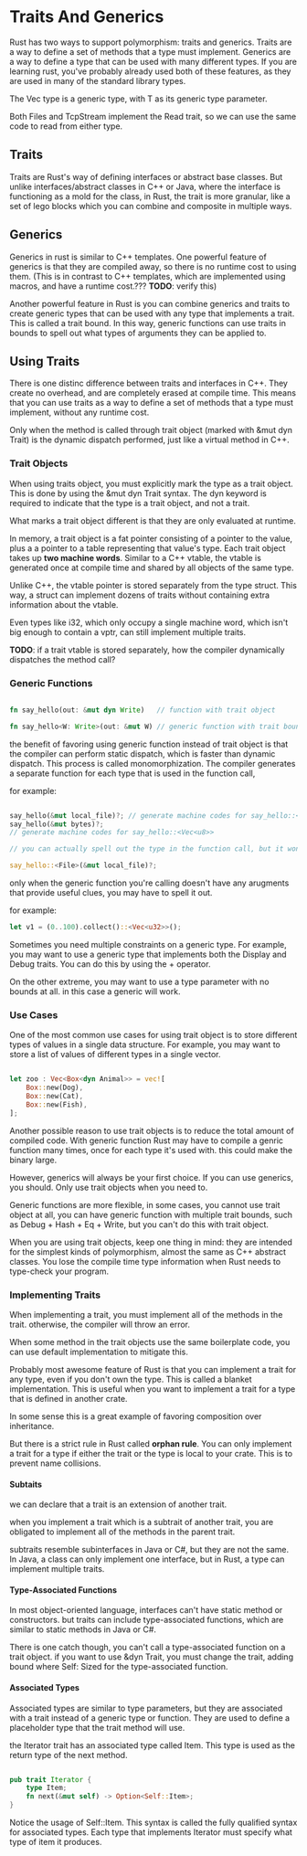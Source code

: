 # Traits And Generics

Rust has two ways to support polymorphism: traits and generics. Traits are a way to define a set of methods that a type must implement. Generics are a way to define a type that can be used with many different types. If you are learning rust, you've probably already used both of these features, as they are used in many of the standard library types.

The Vec<T> type is a generic type, with T as its generic type parameter.

Both Files and TcpStream implement the Read trait, so we can use the same code to read from either type.


## Traits

Traits are Rust's way of defining interfaces or abstract base classes. But unlike interfaces/abstract classes in C++ or Java, where the interface is functioning as a mold for the class, in Rust, the trait is more granular, like a set of lego blocks which you can combine and composite in multiple ways.



## Generics

Generics in rust is similar to C++ templates. One powerful feature of generics is that they are compiled away, so there is no runtime cost to using them. (This is in contrast to C++ templates, which are implemented using macros, and have a runtime cost.??? **TODO**: verify this)

Another powerful feature in Rust is you can combine generics and traits to create generic types that can be used with any type that implements a trait. This is called a trait bound. In this way, generic functions can use traits in bounds to spell out what types of arguments they can be applied to.


## Using Traits

There is one distinc difference between traits and interfaces in C++. They create no overhead, and are completely erased at compile time. This means that you can use traits as a way to define a set of methods that a type must implement, without any runtime cost. 

Only when the method is called through trait object (marked with &mut dyn Trait) is the dynamic dispatch performed, just like a virtual method in C++.


### Trait Objects

When using traits object, you must explicitly mark the type as a trait object. This is done by using the &mut dyn Trait syntax. The dyn keyword is required to indicate that the type is a trait object, and not a trait.

What marks a trait object different is that they are only evaluated at runtime. 

In memory, a trait object is a fat pointer consisting of a pointer to the value, plus a a pointer to a table representing that value's type. Each trait object takes up **two machine words**. Similar to a C++ vtable, the vtable is generated once at compile time and shared by all objects of the same type.

Unlike C++, the vtable pointer is stored separately from the type struct. This way, a struct can implement dozens of traits without containing extra information about the vtable. 

Even types like i32, which only occupy a single machine word, which isn't big enough to contain a vptr, can still implement multiple traits.

**TODO**: if a trait vtable is stored separately, how the compiler dynamically dispatches the method call?

### Generic Functions

```rust

fn say_hello(out: &mut dyn Write)   // function with trait object

fn say_hello<W: Write>(out: &mut W) // generic function with trait bound

```
the benefit of favoring using generic function instead of trait object is that the compiler can perform static dispatch, which is faster than dynamic dispatch. This process is called monomorphization. The compiler generates a separate function for each type that is used in the function call,

for example:

```rust

say_hello(&mut local_file)?; // generate machine codes for say_hello::<File>
say_hello(&mut bytes)?;
// generate machine codes for say_hello::<Vec<u8>>

// you can actually spell out the type in the function call, but it won't be necessary because rust compiler can infer the type from the function call

say_hello::<File>(&mut local_file)?; 

```
only when the generic function you're calling doesn't have any arugments that provide useful clues, you may have to spell it out.

for example:

```rust
let v1 = (0..100).collect()::<Vec<u32>>();

```

Sometimes you need multiple constraints on a generic type. For example, you may want to use a generic type that implements both the Display and Debug traits. You can do this by using the + operator.

On the other extreme, you may want to use a type parameter with no bounds at all. in this case a generic <T> will work. 


### Use Cases

One of the most common use cases for using trait object is to store different types of values in a single data structure. For example, you may want to store a list of values of different types in a single vector.

```rust

let zoo : Vec<Box<dyn Animal>> = vec![
    Box::new(Dog),
    Box::new(Cat),
    Box::new(Fish),
];

```
Another possible reason to use trait objects is to reduce the total amount of compiled code. With generic function Rust may have to compile a genric function many times, once for each type it's used with. this could make the binary large. 

However, generics will always be your first choice. If you can use generics, you should. Only use trait objects when you need to.

Generic functions are more flexible, in some cases, you cannot use trait object at all, you can have generic function with multiple trait bounds, such as Debug + Hash + Eq + Write, but you can't do this with trait object.

When you are using trait objects, keep one thing in mind: they are intended for the simplest kinds of polymorphism, almost the same as C++ abstract classes. You lose the compile time type information when Rust needs to type-check your program.

### Implementing Traits

When implementing a trait, you must implement all of the methods in the trait. otherwise, the compiler will throw an error.

When some method in the trait objects use the same boilerplate code, you can use default implementation to mitigate this.

Probably most awesome feature of Rust is that you can implement a trait for any type, even if you don't own the type. This is called a blanket implementation. This is useful when you want to implement a trait for a type that is defined in another crate.

In some sense this is a great example of favoring composition over inheritance. 

But there is a strict rule in Rust called **orphan rule**. You can only implement a trait for a type if either the trait or the type is local to your crate. This is to prevent name collisions.


#### Subtaits

we can declare that a trait is an extension of another trait.

when you implement a trait which is a subtrait of another trait, you are obligated to implement all of the methods in the parent trait.

subtraits resemble subinterfaces in Java or C#, but they are not the same. In Java, a class can only implement one interface, but in Rust, a type can implement multiple traits.

#### Type-Associated Functions

In most object-oriented language, interfaces can't have static method or constructors. but traits can include type-associated functions, which are similar to static methods in Java or C#.

There is one catch though, you can't call a type-associated function on a trait object. if you want to use &dyn Trait, you must change the trait, adding bound where Self: Sized for the type-associated function.

#### Associated Types

Associated types are similar to type parameters, but they are associated with a trait instead of a generic type or function. They are used to define a placeholder type that the trait method will use.

the Iterator trait has an associated type called Item. This type is used as the return type of the next method. 

```rust

pub trait Iterator {
    type Item;
    fn next(&mut self) -> Option<Self::Item>;
}
```

Notice the usage of Self::Item. This syntax is called the fully qualified syntax for associated types. Each type that implements Iterator must specify what type of item it produces.







